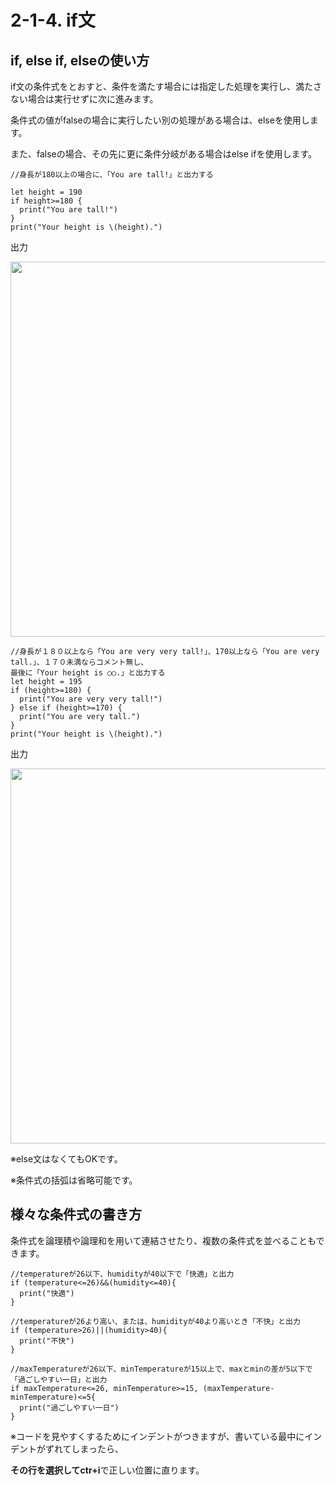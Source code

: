 # 2-1-4. if文

## if, else if, elseの使い方

if文の条件式をとおすと、条件を満たす場合には指定した処理を実行し、満たさない場合は実行せずに次に進みます。

条件式の値がfalseの場合に実行したい別の処理がある場合は、elseを使用します。

また、falseの場合、その先に更に条件分岐がある場合はelse ifを使用します。


```
//身長が180以上の場合に、「You are tall!」と出力する

let height = 190
if height>=180 {
  print("You are tall!")
}
print("Your height is \(height).")
```

出力

<img src="https://cloud.githubusercontent.com/assets/28682101/26500711/efdc105e-4271-11e7-95e0-5902ef5f59fb.png" width=600>

```
//身長が１８０以上なら「You are very very tall!」、170以上なら「You are very tall.」、１７０未満ならコメント無し、
最後に「Your height is ○○.」と出力する
let height = 195
if (height>=180) {
  print("You are very very tall!")
} else if (height>=170) {
  print("You are very tall.")
} 
print("Your height is \(height).")

```

出力

<img src="https://cloud.githubusercontent.com/assets/28682101/26502209/dcf39142-4276-11e7-812a-ef833b735df2.png" width=600>

※else文はなくてもOKです。

※条件式の括弧は省略可能です。


## 様々な条件式の書き方

条件式を論理積や論理和を用いて連結させたり、複数の条件式を並べることもできます。

```
//temperatureが26以下、humidityが40以下で「快適」と出力
if (temperature<=26)&&(humidity<=40){
  print("快適")
}
```

```
//temperatureが26より高い、または、humidityが40より高いとき「不快」と出力
if (temperature>26)||(humidity>40){
  print("不快")
}
```

```
//maxTemperatureが26以下、minTemperatureが15以上で、maxとminの差が5以下で「過ごしやすい一日」と出力
if maxTemperature<=26, minTemperature>=15, (maxTemperature-minTemperature)<=5{
  print("過ごしやすい一日")
}
```
※コードを見やすくするためにインデントがつきますが、書いている最中にインデントがずれてしまったら、

**その行を選択してctr+i**で正しい位置に直ります。













